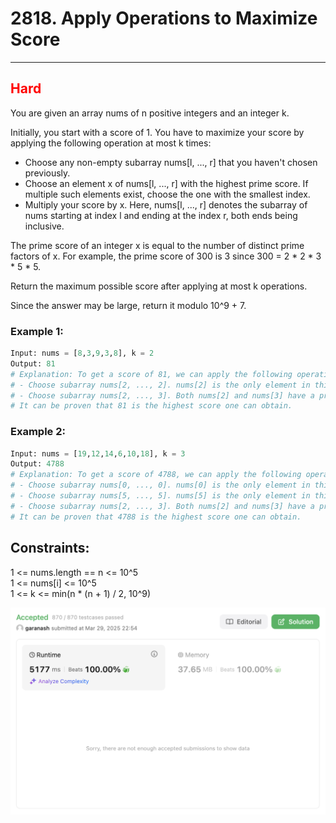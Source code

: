 # 2818. Apply Operations to Maximize Score

<hr>

## <span style="color: red">Hard</span>


You are given an array nums of n positive integers and an integer k.

Initially, you start with a score of 1. You have to maximize your score by applying the following operation at most k times:

* Choose any non-empty subarray nums[l, ..., r] that you haven't chosen previously.
* Choose an element x of nums[l, ..., r] with the highest prime score. If multiple such elements exist, choose the one with the smallest index.
* Multiply your score by x.
Here, nums[l, ..., r] denotes the subarray of nums starting at index l and ending at the index r, both ends being inclusive.

The prime score of an integer x is equal to the number of distinct prime factors of x. For example, the prime score of 300 is 3 since 300 = 2 * 2 * 3 * 5 * 5.

Return the maximum possible score after applying at most k operations.

Since the answer may be large, return it modulo 10^9 + 7.

 

### Example 1:
```python
Input: nums = [8,3,9,3,8], k = 2
Output: 81
# Explanation: To get a score of 81, we can apply the following operations:
# - Choose subarray nums[2, ..., 2]. nums[2] is the only element in this subarray. Hence, we multiply the score by nums[2]. The score becomes 1 * 9 = 9.
# - Choose subarray nums[2, ..., 3]. Both nums[2] and nums[3] have a prime score of 1, but nums[2] has the smaller index. Hence, we multiply the score by nums[2]. The score becomes 9 * 9 = 81.
# It can be proven that 81 is the highest score one can obtain.
```

### Example 2:
```python
Input: nums = [19,12,14,6,10,18], k = 3
Output: 4788
# Explanation: To get a score of 4788, we can apply the following operations: 
# - Choose subarray nums[0, ..., 0]. nums[0] is the only element in this subarray. Hence, we multiply the score by nums[0]. The score becomes 1 * 19 = 19.
# - Choose subarray nums[5, ..., 5]. nums[5] is the only element in this subarray. Hence, we multiply the score by nums[5]. The score becomes 19 * 18 = 342.
# - Choose subarray nums[2, ..., 3]. Both nums[2] and nums[3] have a prime score of 2, but nums[2] has the smaller index. Hence, we multipy the score by nums[2]. The score becomes 342 * 14 = 4788.
# It can be proven that 4788 is the highest score one can obtain.
```

## Constraints:

1 <= nums.length == n <= 10^5  
1 <= nums[i] <= 10^5  
1 <= k <= min(n * (n + 1) / 2, 10^9)  



![img2818.png](../result_img/img2818.png)